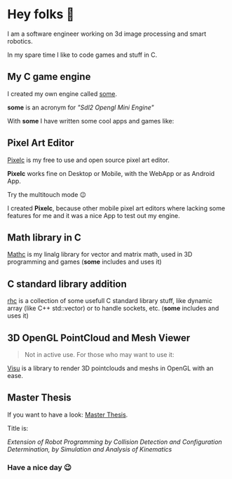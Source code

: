# Hey folks 👋

I am a software engineer working on 3d image processing and smart robotics.

In my spare time I like to code games and stuff in C.

## My C game engine
I created my own engine called [some](https://github.com/renehorstmann/some).

**some** is an acronym for *"Sdl2 Opengl Mini Engine"*

With **some** I have written some cool apps and games like:

## Pixel Art Editor
[Pixelc](https://github.com/renehorstmann/Pixelc) is my free to use and open source pixel art editor.

**Pixelc** works fine on Desktop or Mobile, with the WebApp or as Android App.

Try the multitouch mode :wink:

I created **Pixelc**, because other mobile pixel art editors where lacking some features for me and it was a nice App to test out my engine.

## Math library in C
[Mathc](https://github.com/renehorstmann/mathc) is my linalg library for vector and matrix math, used in 3D programming and games (**some** includes and uses it)

## C standard library addition
[rhc](https://github.com/renehorstmann/rhc) is a collection of some usefull C standard library stuff, like dynamic array (like C++ std::vector) or to handle sockets, etc. (**some** includes and uses it)

## 3D OpenGL PointCloud and Mesh Viewer
> Not in active use. For those who may want to use it:

[Visu](https://github.com/renehorstmann/Visu) is a library to render 3D pointclouds and meshs in OpenGL with an ease.

## Master Thesis
If you want to have a look: [Master Thesis](https://github.com/renehorstmann/MasterThesisPrint).

Title is:

*Extension of Robot Programming by Collision Detection and Configuration Determination, by Simulation and Analysis of Kinematics*

### Have a nice day :wink:
